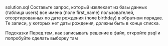 solution.sql
Составьте запрос, который извлекает из базы данных (таблица users) все имена (поле first_name) пользователей, отсортированных по дате рождения (поле birthday) в обратном порядке. Те записи, у которых нет даты рождения, должны быть в конце списка.

Подсказки
Перед тем, как записывать решение в файл, откройте psql и попробуйте сделать выборку там